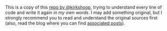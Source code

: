 
This is a copy of this [repo by @kirkshoop](https://github.com/kirkshoop/twitter), trying to
understand every line of code and write it again _in my own words_. I may add something original,
but I strongly recommend you to read and understand the original sources first (also, read
the blog where you can find [associated posts](http://kirkshoop.github.io/2016/12/05/calling_the_twitter_stream_api.html)).
